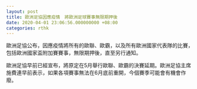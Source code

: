 ```yaml
---
layout: post
title: 歐洲足協因應疫情　將歐洲足球賽事無限期押後
date: 2020-04-01 23:06:56.000000000 +08:00
categories: rthk
---
```


歐洲足協公布，因應疫情將所有的歐聯、歐霸，以及所有歐洲國家代表隊的比賽，包括歐洲國家盃附加賽賽事，無限期押後，直至另行通知。

歐洲足協早前已經宣布，將原定在5月舉行歐聯、歐霸的決賽延期。歐洲足協主席施費連早前表示，如果各項賽事無法在6月底前重開，今個賽季可能會有機會作廢。
